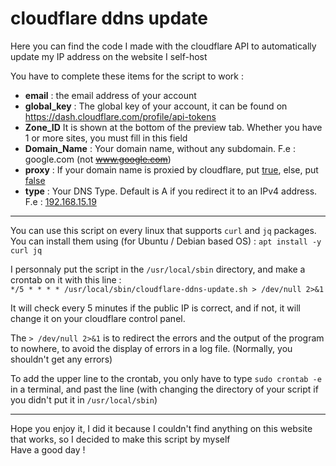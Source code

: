 # cloudflare ddns update
Here you can find the code I made with the cloudflare API to automatically update my IP address on the website I self-host

You have to complete these items for the script to work : 
* __email__ : the email address of your account
* __global_key__ : The global key of your account, it can be found on https://dash.cloudflare.com/profile/api-tokens
* __Zone_ID__ It is shown at the bottom of the preview tab. Whether you have 1 or more sites, you must fill in this field
* __Domain_Name__ : Your domain name, without any subdomain. F.e : google.com (not ~~www.google.com~~)
* __proxy__ : If your domain name is proxied by cloudflare, put <ins>true</ins>, else, put <ins>false</ins>
* __type__ : Your DNS Type. Default is A if you redirect it to an IPv4 address. F.e : <ins>192.168.15.19</ins>

-----

You can use this script on every linux that supports `curl` and `jq` packages. <br>
You can install them using (for Ubuntu / Debian based OS) : `apt install -y curl jq`

I personnaly put the script in the `/usr/local/sbin` directory, and make a crontab on it with this line :  
`*/5 * * * * /usr/local/sbin/cloudflare-ddns-update.sh > /dev/null 2>&1`  

It will check every 5 minutes if the public IP is correct, and if not, it will change it on your cloudflare control panel.  

The `> /dev/null 2>&1` is to redirect the errors and the output of the program to nowhere, to avoid the display of errors in a log file. (Normally, you shouldn't get any errors)  

To add the upper line to the crontab, you only have to type `sudo crontab -e` in a terminal, and past the line (with changing the directory of your script if you didn't put it in `/usr/local/sbin`)

-----

Hope you enjoy it, I did it because I couldn't find anything on this website that works, so I decided to make this script by myself  
Have a good day !
